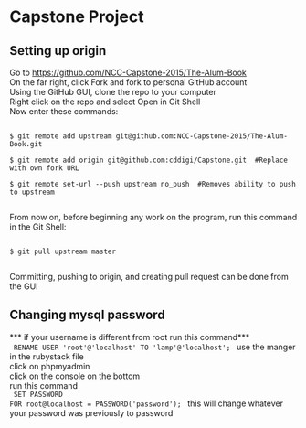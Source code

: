 # Capstone Project

## Setting up origin
Go to https://github.com/NCC-Capstone-2015/The-Alum-Book<br>
On the far right, click Fork and fork to personal GitHub account<br>
Using the GitHub GUI, clone the repo to your computer<br>
Right click on the repo and select Open in Git Shell<br>
Now enter these commands:<br>
<pre><code>
$ git remote add upstream git@github.com:NCC-Capstone-2015/The-Alum-Book.git<br>
$ git remote add origin git@github.com:cddigi/Capstone.git  #Replace with own fork URL<br>
$ git remote set-url --push upstream no_push  #Removes ability to push to upstream<br>
</code></pre>
<p>
From now on, before beginning any work on the program, run this command in the Git Shell:
<pre><code>
$ git pull upstream master<br>
</pre></code>
Committing, pushing to origin, and creating pull request can be done from the GUI

## Changing mysql password
*** if your username is different from root run this command***<br>
<code>
RENAME USER 'root'@'localhost' TO 'lamp'@'localhost';
</code>
use the manger in the rubystack file <br>
click on phpmyadmin <br>
click on the console on the bottom <br>
run this command <br>
<code>
SET PASSWORD FOR root@localhost = PASSWORD('password');
</code>
this will change whatever your password was previously to password
